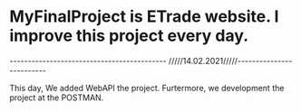 # MyFinalProject is ETrade website. I improve this project every day.


-------------------------------------------    /////14.02.2021/////-------------------------

This day, We added WebAPI the project. Furtermore, we development the project at the POSTMAN.
